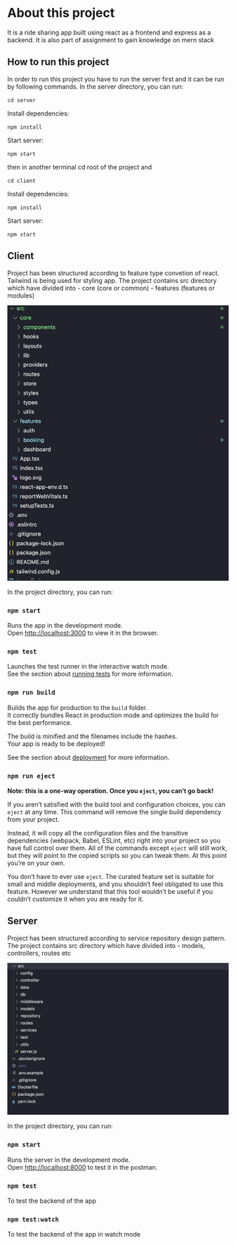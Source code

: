 # About this project

It is a ride sharing app built using react as a frontend and express as a backend. It is also part of assignment to gain knowledge on mern stack

## How to run this project

In order to run this project you have to run the server first and it can be run by following commands. In the server directory, you can run:

```console
cd server
```

Install dependencies:

```console
npm install
```

Start server:

```console
npm start
```

then in another terminal cd root of the project and

```console
cd client
```

Install dependencies:

```console
npm install
```

Start server:

```console
npm start
```

## Client

Project has been structured according to feature type convetion of react. Tailwind is being used for styling app. The project contains src directory which have divided into - core (core or common) - features (features or modules)

![Alt text](client/public/fe_project_structure.png?raw=true "Client Project Structure")

In the project directory, you can run:

### `npm start`

Runs the app in the development mode.\
Open [http://localhost:3000](http://localhost:3000) to view it in the browser.

### `npm test`

Launches the test runner in the interactive watch mode.\
See the section about [running tests](https://facebook.github.io/create-react-app/docs/running-tests) for more information.

### `npm run build`

Builds the app for production to the `build` folder.\
It correctly bundles React in production mode and optimizes the build for the best performance.

The build is minified and the filenames include the hashes.\
Your app is ready to be deployed!

See the section about [deployment](https://facebook.github.io/create-react-app/docs/deployment) for more information.

### `npm run eject`

**Note: this is a one-way operation. Once you `eject`, you can’t go back!**

If you aren’t satisfied with the build tool and configuration choices, you can `eject` at any time. This command will remove the single build dependency from your project.

Instead, it will copy all the configuration files and the transitive dependencies (webpack, Babel, ESLint, etc) right into your project so you have full control over them. All of the commands except `eject` will still work, but they will point to the copied scripts so you can tweak them. At this point you’re on your own.

You don’t have to ever use `eject`. The curated feature set is suitable for small and middle deployments, and you shouldn’t feel obligated to use this feature. However we understand that this tool wouldn’t be useful if you couldn’t customize it when you are ready for it.

## Server

Project has been structured according to service repository design pattern. The project contains src directory which have divided into - models, controllers, routes etc

![Alt text](server/src/screenshot/be_project_structure.png?raw=true "Server Project Structure")

In the project directory, you can run:

### `npm start`

Runs the server in the development mode.\
Open [http://localhost:8000](http://localhost:8000) to test it in the postman.

### `npm test`

To test the backend of the app

### `npm test:watch`

To test the backend of the app in watch mode

